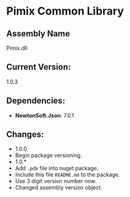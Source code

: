 ﻿Pimix Common Library
===

Assembly Name
---
Pimix.dll

Current Version:
---
1.0.3

Dependencies:
---
 - **NewtonSoft.Json**: 7.0.1

Changes:
---
 - 1.0.0
  - Begin package versioning.
 - 1.0.*
  - Add `.pdb` file into nuget package.
  - Include this file `README.md` to the package.
  - Use 3 digit version number now.
  - Changed assembly version object.